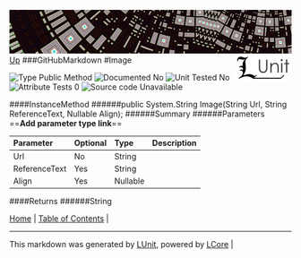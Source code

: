 ![](../Content/LUnit-banner-small.png "")
[<img align="right" src="../Content/LUnit-logo-small.png">](../../README.md)
[Up](GitHubMarkdown.md)
###GitHubMarkdown
#Image

![Type Public Method](http://b.repl.ca/v1/Type-Public%20Method-lightgrey.png "") ![Documented No](http://b.repl.ca/v1/Documented-No-red.png "") ![Unit Tested No](http://b.repl.ca/v1/Unit%20Tested-No-lightgrey.png "") ![Attribute Tests 0](http://b.repl.ca/v1/Attribute%20Tests-0-lightgrey.png "") ![Source code Unavailable](http://b.repl.ca/v1/Source%20code-Unavailable-red.png "")

####InstanceMethod
######public System.String Image(String Url, String ReferenceText, Nullable<Align> Align);
######Summary
######Parameters
==__Add parameter type link__==

Parameter | Optional | Type | Description
:---  | :---  | :---  | :--- 
Url | No | String | 
ReferenceText | Yes | String | 
Align | Yes | Nullable<Align> | 

####Returns
######String

[Home](../../README.md) | [Table of Contents](../../TableOfContents.md) | 

---

This markdown was generated by [LUnit](https://github.com/CodeSingularity/LUnit), powered by [LCore](https://github.com/CodeSingularity/LCore) | 

